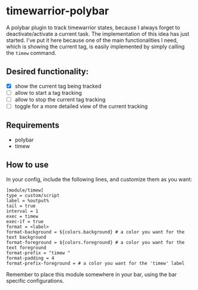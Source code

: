 # timewarrior-polybar
A polybar plugin to track timewarrior states, because I always forget to deactivate/activate a current task.
The implementation of this idea has just started. I've put it here because one of the main functionalities I need, which is
showing the current tag, is easily implemented by simply calling the `timew` command.

## Desired functionality:
- [x] show the current tag being tracked
- [ ] allow to start a tag tracking
- [ ] allow to stop the current tag tracking
- [ ] toggle for a more detailed view of the current tracking

## Requirements
- polybar
- timew

## How to use

In your config, include the following lines, and customize them as you want:
```
[module/timew]
type = custom/script
label = %output%
tail = true
interval = 1
exec = timew
exec-if = true
format = <label>
format-background = ${colors.background} # a color you want for the text background
format-foreground = ${colors.foreground} # a color you want for the text foreground
format-prefix = "timew "
format-padding = 4
format-prefix-foreground = # a color you want for the 'timew' label
```

Remember to place this module somewhere in your bar, using the bar specific configurations.
